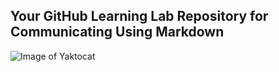 ## Your GitHub Learning Lab Repository for Communicating Using Markdown
![Image of Yaktocat](https://octodex.github.com/images/yaktocat.png)
